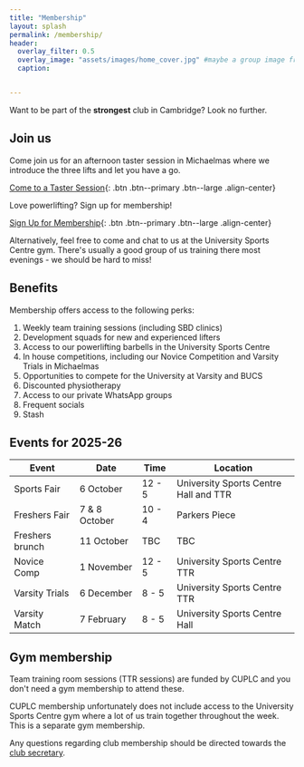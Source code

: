 ```yaml
---
title: "Membership"
layout: splash
permalink: /membership/
header:
  overlay_filter: 0.5
  overlay_image: "assets/images/home_cover.jpg" #maybe a group image from novice comp?
  caption:


---
```


Want to be part of the **strongest** club in Cambridge?  Look no further.

## Join us

Come join us for an afternoon taster session in Michaelmas where we introduce the three lifts and let you have a go.

[Come to a Taster Session](https://forms.gle/U1ArHoUtvYjfZnuB7){: .btn .btn--primary .btn--large .align-center}

Love powerlifting? Sign up for membership!

[Sign Up for Membership](https://forms.gle/ueaZEurL2PnjKn8B8){: .btn .btn--primary .btn--large .align-center}

Alternatively, feel free to come and chat to us at the University Sports Centre gym. There's usually a good group of us training there most evenings - we should be hard to miss! 


## Benefits

Membership offers access to the following perks:

1. Weekly team training sessions (including SBD clinics)
2. Development squads for new and experienced lifters
3. Access to our powerlifting barbells in the University Sports Centre 
4. In house competitions, including our Novice Competition and Varsity Trials in Michaelmas 
5. Opportunities to compete for the University at Varsity and BUCS
6. Discounted physiotherapy
7. Access to our private WhatsApp groups
8. Frequent socials
9. Stash 


## Events for 2025-26

| Event           | Date          | Time   | Location                              |
|-----------------|---------------|--------|---------------------------------------|
| Sports Fair     | 6 October     | 12 - 5 | University Sports Centre Hall and TTR | 
| Freshers Fair   | 7 & 8 October | 10 - 4 | Parkers Piece                         |
| Freshers brunch | 11 October    | TBC    | TBC                                   |
| Novice Comp     | 1 November    | 12 - 5 | University Sports Centre TTR          |
| Varsity Trials  | 6 December    | 8 - 5  | University Sports Centre TTR          |
| Varsity Match   | 7 February    | 8 - 5  | University Sports Centre Hall         |

<!--| BUCS                        | 24-27 April   |         | TBC                                   |-->
<!--| Christmas Dinner            | December      |         | TBC                                   |-->
<!--| Women and non-binary taster | 12 October    | 4 - 6   | University Sports Centre TTR          |-->
<!--| Open taster                 | 13 October    | 2 - 4   | University Sports Centre TTR          |-->



## Gym membership

Team training room sessions (TTR sessions) are funded by CUPLC and you don't need a gym membership to attend these. 

CUPLC membership unfortunately does not include access to the University Sports Centre gym where a lot of us train together throughout the week. This is a separate gym membership.


Any questions regarding club membership should be directed towards the [club secretary](mailto:iw327@cam.ac.uk).
